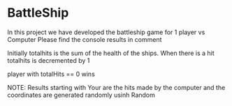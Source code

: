 # BattleShip

In this project we have developed the battleship game for 1 player vs Computer
Please find the console results  in comment

Initially totalhits is the sum of the health of the ships.
When there is a hit totalhits is decremented by 1

player with totalHits == 0 wins

NOTE: Results starting with Your are the hits made by the computer and the coordinates are generated randomly usinh Random
